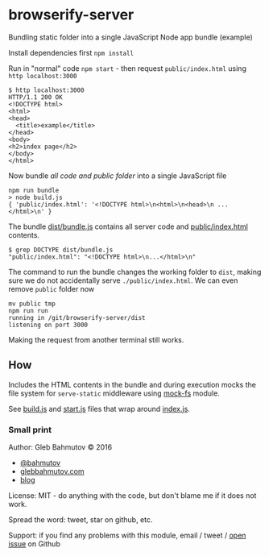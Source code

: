 # browserify-server

Bundling static folder into a single JavaScript Node app bundle (example)

Install dependencies first `npm install`

Run in "normal" code `npm start` - then request `public/index.html`
using `http localhost:3000`

```
$ http localhost:3000
HTTP/1.1 200 OK
<!DOCTYPE html>
<html>
<head>
  <title>example</title>
</head>
<body>
<h2>index page</h2>
</body>
</html>
```

Now bundle *all code and public folder* into a single JavaScript file

```
npm run bundle
> node build.js
{ 'public/index.html': '<!DOCTYPE html>\n<html>\n<head>\n ... </html>\n' }
```

The bundle [dist/bundle.js](dist/bundle.js) contains all server code
and [public/index.html](public/index.html) contents.

```
$ grep DOCTYPE dist/bundle.js
"public/index.html": "<!DOCTYPE html>\n...</html>\n"
```

The command to run the bundle changes the working folder to `dist`, making
sure we do not accidentally serve `./public/index.html`. We can even
remove `public` folder now

```
mv public tmp
npm run run
running in /git/browserify-server/dist
listening on port 3000
```

Making the request from another terminal still works.

## How

Includes the HTML contents in the bundle and during execution mocks the
file system for `serve-static` middleware using
[mock-fs](https://github.com/tschaub/mock-fs) module.

See [build.js](build.js) and [start.js](start.js) files that wrap around
[index.js](index.js).

### Small print

Author: Gleb Bahmutov &copy; 2016

* [@bahmutov](https://twitter.com/bahmutov)
* [glebbahmutov.com](http://glebbahmutov.com)
* [blog](http://glebbahmutov.com/blog/)

License: MIT - do anything with the code, but don't blame me if it does not work.

Spread the word: tweet, star on github, etc.

Support: if you find any problems with this module, email / tweet /
[open issue](https://github.com/bahmutov/browserify-server/issues) on Github
